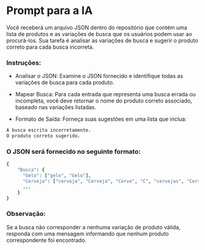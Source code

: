 # Prompt para a IA
Você receberá um arquivo JSON dentro do repositório que contém uma lista de produtos e as variações de busca que os usuários podem usar ao procurá-los. 
Sua tarefa é analisar as variações de busca e sugerir o produto correto para cada busca incorreta.

### Instruções:
- Analisar o JSON: Examine o JSON fornecido e identifique todas as variações de busca para cada produto.

- Mapear Busca: Para cada entrada que representa uma busca errada ou incompleta, você deve retornar o nome do produto correto associado, baseado nas variações listadas.

- Formato de Saída: Forneça suas sugestões em uma lista que inclua:
  
```ruby
A busca escrita incorretamente.
O produto correto sugerido.
```

### O JSON será fornecido no seguinte formato:
```ruby
{
    "Busca": {
      "Gelo": ["gelo", "Gelo"],
      "Cerveja": ["cerveja", "Cerveja", "Cerve", "C", "cervejas", "Cervejas", "litrao", "Litrão"],
      ...
    }
}
```

### Observação:
Se a busca não corresponder a nenhuma variação de produto válida, responda com uma mensagem informando que nenhum produto correspondente foi encontrado.
